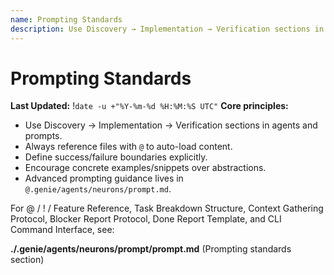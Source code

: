 ```yaml
---
name: Prompting Standards
description: Use Discovery → Implementation → Verification sections in prompts
---
```


# Prompting Standards

**Last Updated:** !`date -u +"%Y-%m-%d %H:%M:%S UTC"`
**Core principles:**
- Use Discovery → Implementation → Verification sections in agents and prompts.
- Always reference files with `@` to auto-load content.
- Define success/failure boundaries explicitly.
- Encourage concrete examples/snippets over abstractions.
- Advanced prompting guidance lives in `@.genie/agents/neurons/prompt.md`.

For @ / ! / Feature Reference, Task Breakdown Structure, Context Gathering Protocol, Blocker Report Protocol, Done Report Template, and CLI Command Interface, see:

**./.genie/agents/neurons/prompt/prompt.md** (Prompting standards section)
